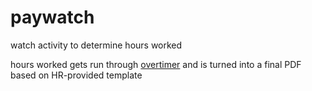 paywatch
========

watch activity to determine hours worked

hours worked gets run through [overtimer](https://github.com/keyvanfatehi/overtimer) and is turned into a final PDF based on HR-provided template
